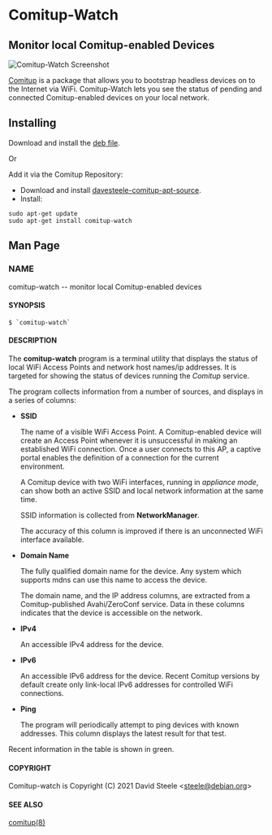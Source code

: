 
# Comitup-Watch

## Monitor local Comitup-enabled Devices

![Comitup-Watch Screenshot](https://davesteele.github.io/comitup-watch/images/comitup-watch.png)


[Comitup](https://davesteele.github.io/comitup/) is a package that allows you to bootstrap headless devices on to the Internet via WiFi. Comitup-Watch lets you see the status of pending and connected Comitup-enabled devices on your local network.

## Installing

Download and install the [deb file](https://davesteele.github.io/comitup/latest/comitup-watch_latest.html).

Or

Add it via the Comitup Repository:

  * Download and install [davesteele-comitup-apt-source](https://davesteele.github.io/comitup/latest/davesteele-comitup-apt-source_latest.html).
  * Install:

```
sudo apt-get update
sudo apt-get install comitup-watch
```

## Man Page


### NAME

comitup-watch -- monitor local Comitup-enabled devices

#### SYNOPSIS

    $ `comitup-watch`

#### DESCRIPTION

The **comitup-watch** program is a terminal utility that displays the status of
local WiFi Access Points and network host names/ip addresses. It is targeted
for showing the status of devices running the _Comitup_ service.

The program collects information from a number of sources, and displays in a
series of columns:

  * __SSID__

    The name of a visible WiFi Access Point. A Comitup-enabled device will
    create an Access Point whenever it is unsuccessful in making an established
    WiFi connection. Once a user connects to this AP, a captive portal enables
    the definition of a connection for the current environment.

    A Comitup device with two WiFi interfaces, running in _appliance mode_, can
    show both an active SSID and local network information at the same time.

    SSID information is collected from **NetworkManager**.

    The accuracy of this column is improved if there is an unconnected WiFi
    interface available.

  * __Domain Name__

    The fully qualified domain name for the device. Any system which supports
    mdns can use this name to access the device.

    The domain name, and the IP address columns, are extracted from a
    Comitup-published Avahi/ZeroConf service. Data in these columns indicates
    that the device is accessible on the network.

  * __IPv4__

    An accessible IPv4 address for the device.

  * __IPv6__

    An accessible IPv6 address for the device. Recent Comitup versions by
    default create only link-local IPv6 addresses for controlled WiFi
    connections.

  * __Ping__

    The program will periodically attempt to ping devices with known addresses.
    This column displays the latest result for that test.

Recent information in the table is shown in green.

#### COPYRIGHT

Comitup-watch is Copyright (C) 2021 David Steele &lt;steele@debian.org&gt;

#### SEE ALSO

[comitup(8)](https://davesteele.github.io/comitup/man/comitup.pdf)
